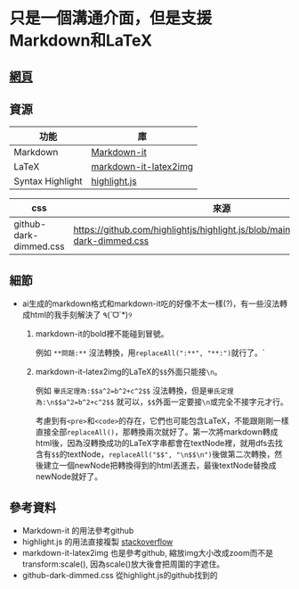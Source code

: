 # 只是一個溝通介面，但是支援Markdown和LaTeX

## [網頁](https://wakaba0972.github.io/wp/HW/HW10/index.html)

## 資源

| 功能 | 庫 |
| --- | --- |
| Markdown | [Markdown-it](https://github.com/markdown-it/markdown-it) |
| LaTeX | [markdown-it-latex2img](https://github.com/MakerGYT/markdown-it-latex2img) |
| Syntax Highlight | [highlight.js](https://highlightjs.org/)  |

| css | 來源 |
|-----|-----|
|  github-dark-dimmed.css    | https://github.com/highlightjs/highlight.js/blob/main/src/styles/github-dark-dimmed.css   |

## 細節
* ai生成的markdown格式和markdown-it吃的好像不太一樣(?)，有一些沒法轉成html的我手刻解決了 ٩(´ᗜ`*)୨
    1. markdown-it的bold裡不能碰到冒號。
    
        例如 `**問題:**` 沒法轉換，用`replaceAll(":**", "**:")`就行了。`
    2. markdown-it-latex2img的LaTeX的`$$`外面只能接`\n`。
    
        例如 `畢氏定理為:$$a^2=b^2+c^2$$` 沒法轉換，但是`畢氏定理為:\n$$a^2=b^2+c^2$$` 就可以，`$$`外面一定要接`\n`或完全不接字元才行。
        
        考慮到有`<pre>`和`<code>`的存在，它們也可能包含LaTeX，不能跟剛剛一樣直接全部`replaceAll()`，那轉換兩次就好了。第一次將markdown轉成html後，因為沒轉換成功的LaTeX字串都會在textNode裡，就用dfs去找含有`$$`的textNode，`replaceAll("$$", "\n$$\n")`後做第二次轉換，然後建立一個newNode把轉換得到的html丟進去，最後textNode替換成newNode就好了。

## 參考資料
 * Markdown-it 的用法參考github
 * highlight.js 的用法直接複製 [stackoverflow](https://stackoverflow.com/questions/64332569/highlight-code-with-markdown-it-js-and-highlight-js)
 * markdown-it-latex2img 也是參考github, 縮放img大小改成zoom而不是transform:scale(), 因為scale()放大後會把周圍的字遮住。
 * github-dark-dimmed.css 從highlight.js的github找到的
